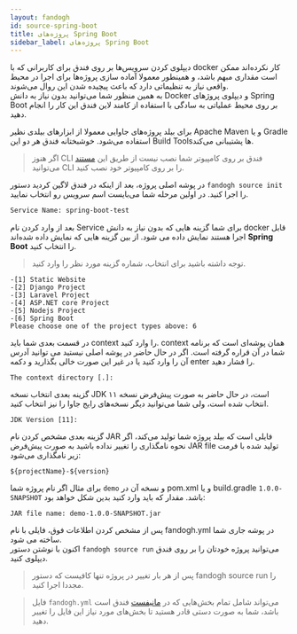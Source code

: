 ```yaml
---
layout: fandogh
id: source-spring-boot
title: پروژه‌های Spring Boot
sidebar_label: پروژه‌های Spring Boot 
---
```


دیپلوی کردن سرویس‌ها بر روی فندق برای کاربرانی که با docker کار نکرده‌اند ممکن است مقداری مبهم باشد، و همینطور معمولا آماده سازی پروژه‌ها برای اجرا در محیط واقعی نیاز به تنظیماتی دارد که باعث پیچیده شدن این روال می‌شوند.  
به همین منظور شما می‌توانید بدون نیاز به دانش Docker و دیپلوی پروژهای Spring Boot بر روی محیط عملیاتی به سادگی با استفاده از کامند لاین فندق این کار را انجام دهید.  

برای بیلد پروژه‌های جاوایی معمولا از ابزار‌های بیلدی نظیر Apache Maven و یا Gradle استفاده می‌شود. خوشبختانه فندق هر دو این Build Toolsها پشتیبانی می‌کند. 
  
> اگر هنوز CLI  فندق بر روی کامپیوتر شما نصب نیست از طریق این [مستند](https://docs.fandogh.cloud/docs/getting-started.html) می‌توانید CLI را بر روی کامپیوتر خود نصب کنید.  
  
  
در پوشه اصلی پروژه، بعد از اینکه در فندق لاگین کردید دستور `fandogh source init‍` را اجرا کنید.
 در اولین مرحله شما می‌بایست اسم سرویس رو انتخاب نمایید.  
  
```bash
Service Name: spring-boot-test  
```  
  
 
  
 بعد از وارد کردن نام Service  برای شما گزینه هایی که بدون نیاز به دانش docker قابل اجرا هستند نمایش داده می شود. از بین گزینه هایی که نمایش داده شده‌اند **Spring Boot** را انتخاب کنید.  
  
> توجه داشته باشید  برای انتخاب، شماره گزینه مورد نظر را وارد کنید.  
  
```  
-[1] Static Website
-[2] Django Project
-[3] Laravel Project
-[4] ASP.NET core Project
-[5] Nodejs Project
-[6] Spring Boot
Please choose one of the project types above: 6
```  

در قسمت بعدی شما باید context را وارد کنید. context همان پوشه‌ای است که  برنامه شما در آن قراره گرفته است. اگر در حال حاضر در پوشه اصلی نیستید می توانید آدرس آن را وارد کنید یا در غیر این صورت خالی بگذارید و دکمه enter را فشار دهید.  
  
```  
The context directory [.]:  
```  
  
گزینه بعدی انتخاب نسخه JDK است، در حال حاضر به صورت پیش‌فرض نسخه ۱۱ انتخاب شده است، ولی شما می‌توانید دیگر نسخه‌های رایج جاوا را نیز انتخاب کنید.
  
```  
JDK Version [11]:
```  
  
 گزینه بعدی مشخص کردن نام JAR فایلی است که بیلد پروژه شما تولید می‌کند، اگر نحوه نامگذاری را تغییر نداده باشید به صورت پیش‌فرض JAR file تولید شده با فرمت زیر نامگذاری می‌شود:
 
```
${projectName}-${version}
```


برای مثال اگر نام پروژه شما `demo` و نسخه آن در pom.xml و یا build.gradle `1.0.0-SNAPSHOT` باشد. مقدار که باید وارد کنید بدین شکل خواهد بود:

```
JAR file name: demo-1.0.0-SNAPSHOT.jar
```
 
 
پس از مشخص کردن اطلاعات فوق، فایلی با نام fandogh.yml در پوشه جاری شما ساخته می شود.   
اکنون با نوشتن دستور `fandogh source run` می‌توانید پروژه خودتان را بر روی فندق دیپلوی کنید.  
  
> پس از هر بار تغییر در پروژه تنها کافیست که دستور fandogh source run را مجددا اجرا کنید.

> فایل `fandogh.yml` می‌تواند شامل تمام بخش‌هایی که در [مانیفست](https://docs.fandogh.cloud/docs/service-manifest.html) فندق است باشد، شما به صورت دستی قادر هستید تا بخش‌های مورد نیاز این فایل را تغییر دهید.  
    
